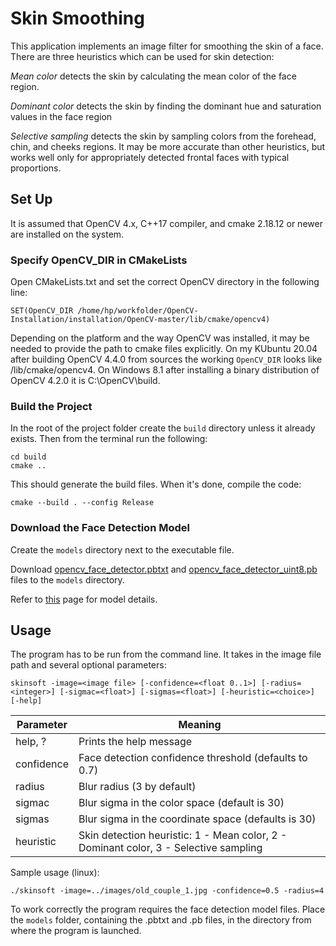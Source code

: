 # Skin Smoothing

This application implements an image filter for smoothing the skin of a face. There are three heuristics which can be used for skin detection:

*Mean color* detects the skin by calculating the mean color of the face region.

*Dominant color* detects the skin by finding the dominant hue and saturation values in the face region

*Selective sampling* detects the skin by sampling colors from the forehead, chin, and cheeks regions.
It may be more accurate than other heuristics, but works well only for appropriately detected frontal faces with typical proportions.

## Set Up

It is assumed that OpenCV 4.x, C++17 compiler, and cmake 2.18.12 or newer are installed on the system.

### Specify OpenCV_DIR in CMakeLists

Open CMakeLists.txt and set the correct OpenCV directory in the following line:

```
SET(OpenCV_DIR /home/hp/workfolder/OpenCV-Installation/installation/OpenCV-master/lib/cmake/opencv4)
```

Depending on the platform and the way OpenCV was installed, it may be needed to provide the path to cmake files explicitly. On my KUbuntu 20.04 after building OpenCV 4.4.0 from sources the working `OpenCV_DIR` looks like <OpenCV installation path>/lib/cmake/opencv4. On Windows 8.1 after installing a binary distribution of OpenCV 4.2.0 it is C:\OpenCV\build.


### Build the Project

In the root of the project folder create the `build` directory unless it already exists. Then from the terminal run the following:

```
cd build
cmake ..
```

This should generate the build files. When it's done, compile the code:

```
cmake --build . --config Release
```

### Download the Face Detection Model

Create the `models` directory next to the executable file. 

Download [opencv_face_detector.pbtxt](https://github.com/opencv/opencv/blob/master/samples/dnn/face_detector/opencv_face_detector.pbtxt) and [opencv_face_detector_uint8.pb](https://github.com/opencv/opencv_3rdparty/raw/8033c2bc31b3256f0d461c919ecc01c2428ca03b/opencv_face_detector_uint8.pb) files to the `models` directory.

Refer to [this](https://github.com/opencv/opencv/tree/master/samples/dnn) page for model details.


## Usage

The program has to be run from the command line. It takes in the image file path and several optional parameters: 

```
skinsoft -image=<image file> [-confidence=<float 0..1>] [-radius=<integer>] [-sigmac=<float>] [-sigmas=<float>] [-heuristic=<choice>] [-help]
```

Parameter    | Meaning 
------------ | --------------------------------------
help, ? | Prints the help message
confidence | Face detection confidence threshold (defaults to 0.7)
radius | Blur radius (3 by default)
sigmac | Blur sigma in the color space (default is 30)
sigmas | Blur sigma in the coordinate space (defaults is 30)
heuristic | Skin detection heuristic: 1 - Mean color, 2 - Dominant color, 3 - Selective sampling 


Sample usage (linux):
```
./skinsoft -image=../images/old_couple_1.jpg -confidence=0.5 -radius=4
```

To work correctly the program requires the face detection model files. Place the `models` folder, containing the .pbtxt and .pb files, in the directory from where the program is launched.

